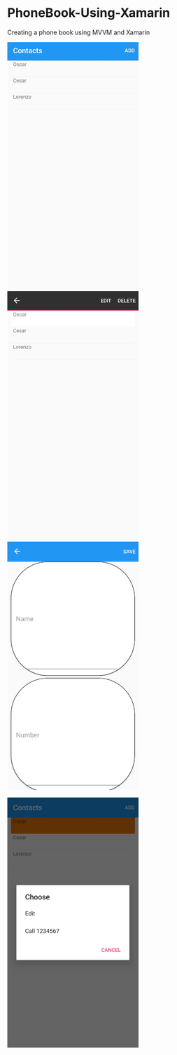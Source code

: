 # PhoneBook-Using-Xamarin
Creating a phone book using MVVM and Xamarin 

<p float="left">
  <img src="https://github.com/Osv04/PhoneBook-Using-Xamarin/blob/main/First%20Page.jpeg" width="300" />
  <img src="https://github.com/Osv04/PhoneBook-Using-Xamarin/blob/main/List.jpeg" width="300"/>
  <img src="https://github.com/Osv04/PhoneBook-Using-Xamarin/blob/main/Create%20Contact%20.jpeg" width="300"/> 
</p>

<p float="center">
  <img src="https://github.com/Osv04/PhoneBook-Using-Xamarin/blob/main/Edit.jpeg" width="300" />
</p>

